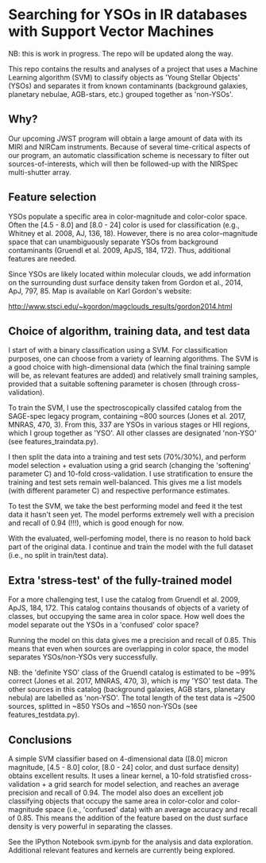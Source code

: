 # Searching for YSOs in IR databases with Support Vector Machines

NB: this is work in progress. The repo will be updated along the way.

This repo contains the results and analyses of a project that uses a Machine Learning algorithm (SVM) to classify objects as 'Young Stellar Objects' (YSOs) and separates it from known contaminants (background galaxies, planetary nebulae, AGB-stars, etc.) grouped together as 'non-YSOs'. 

## Why?
Our upcoming JWST program will obtain a large amount of data with its MIRI and NIRCam instruments. Because of several time-critical aspects of our program, an automatic classification scheme is necessary to filter out sources-of-interests, which will then be followed-up with the NIRSpec multi-shutter array. 

## Feature selection
YSOs populate a specific area in color-magnitude and color-color space. Often the [4.5 - 8.0] and [8.0 - 24] color is used for classification (e.g., Whitney et al. 2008, AJ, 136, 18). However, there is no area color–magnitude space that can unambiguously separate YSOs from background contaminants (Gruendl et al. 2009, ApJS, 184, 172). Thus, additional features are needed.

Since YSOs are likely located within molecular clouds, we add information on the surrounding dust surface density taken from Gordon et al., 2014, ApJ, 797, 85. Map is available on Karl Gordon's website:

http://www.stsci.edu/~kgordon/magclouds_results/gordon2014.html

## Choice of algorithm, training data, and test data
I start of with a binary classification using a SVM. For classification purposes, one can choose from a variety of learning algorithms. The SVM is a good choice with high-dimensional data (which the final training sample will be, as relevant features are added) and relatively small training samples, provided that a suitable softening parameter is chosen (through cross-validation).

To train the SVM, I use the spectroscopically classifed catalog from the SAGE-spec legacy program, containing ~800 sources (Jones et al. 2017, MNRAS, 470, 3). From this, 337 are YSOs in various stages or HII regions, which I group together as 'YSO'. All other classes are designated 'non-YSO' (see features_traindata.py). 

I then split the data into a training and test sets (70%/30%), and perform model selection + evaluation using a grid search (changing the 'softening' parameter C) and 10-fold cross-validation. I use stratification to ensure the training and test sets remain well-balanced. This gives me a list models (with different parameter C) and respective performance estimates.

To test the SVM, we take the best performing model and feed it the test data it hasn't seen yet. The model performs extremely well with a precision and recall of 0.94 (!!!), which is good enough for now. 

With the evaluated, well-perfoming model, there is no reason to hold back part of the original data. I continue and train the model with the full dataset (i.e., no split in train/test data).  

## Extra 'stress-test' of the fully-trained model
For a more challenging test, I use the catalog from Gruendl et al. 2009, ApJS, 184, 172. This catalog contains thousands of objects of a variety of classes, but occupying the same area in color space. How well does the model separate out the YSOs in a 'confused' color space? 

Running the model on this data gives me a precision and recall of 0.85. This means that even when sources are overlapping in color space, the model separates YSOs/non-YSOs very successfully.

NB: the 'definite YSO' class of the Gruendl catalog is estimated to be ~99% correct (Jones et al. 2017, MNRAS, 470, 3), which is my 'YSO' test data. The other sources in this catalog (background galaxies, AGB stars, planetary nebula) are labelled as 'non-YSO'. The total length of the test data is ~2500 sources, splitted in ~850 YSOs and ~1650 non-YSOs (see features_testdata.py).

## Conclusions
A simple SVM classifier based on 4-dimensional data ([8.0] micron magnitude, [4.5 - 8.0] color, [8.0 - 24] color, and dust surface density) obtains excellent results. It uses a linear kernel, a 10-fold stratisfied cross-validation + a grid search for model selection, and reaches an average precision and recall of 0.94. The model also does an excellent job classifying objects that occupy the same area in color-color and color-magnitude space (i.e., 'confused' data) with an average accuracy and recall of 0.85. This means the addition of the feature based on the dust surface density is very powerful in separating the classes.

See the IPython Notebook svm.ipynb for the analysis and data exploration. Additional relevant features and kernels are currently being explored.
